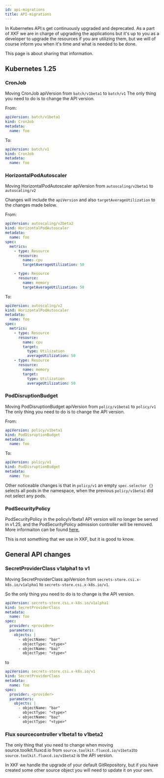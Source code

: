 ```yaml
---
id: api-migrations
title: API-migrations
---
```


In Kubernetes API:s get continuously upgraded and deprecated.
As a part of XKF we are in charge of upgrading the applications but it's up to you as a developer to upgrade the
resources if you are utilizing them, but we will of course inform you when it's time and what is needed to be done.

This page is about sharing that information.

## Kubernetes 1.25

### CronJob

Moving CronJob apiVersion from `batch/v1beta1` to `batch/v1`
The only thing you need to do is to change the API version.

From:

```yaml
apiVersion: batch/v1beta1
kind: CronJob
metadata:
  name: foo
```

To:

```yaml
apiVersion: batch/v1
kind: CronJob
metadata:
  name: foo
```

### HorizontalPodAutoscaler

Moving HorizontalPodAutoscaler apiVersion from `autoscaling/v2beta1` to `autoscaling/v2`

Changes will include the `apiVersion` and also `targetAverageUtilization` to the changes made below.

From:

```yaml
apiVersion: autoscaling/v2beta2
kind: HorizontalPodAutoscaler
metadata:
  name: foo
spec:
  metrics:
    - type: Resource
      resource:
        name: cpu
        targetAverageUtilization: 50

    - type: Resource
      resource:
        name: memory
        targetAverageUtilization: 50
```

To:

```yaml
apiVersion: autoscaling/v2
kind: HorizontalPodAutoscaler
metadata:
  name: foo
spec:
  metrics:
    - type: Resource
      resource:
        name: cpu
        target:
          type: Utilization
          averageUtilization: 50
    - type: Resource
      resource:
        name: memory
        target:
          type: Utilization
          averageUtilization: 50
```

### PodDisruptionBudget

Moving PodDisruptionBudget apiVersion from `policy/v1beta1` to `policy/v1`
The only thing you need to do is to change the API version.

From:

```yaml
apiVersion: policy/v1beta1
kind: PodDisruptionBudget
metadata:
  name: foo
```

To:

```yaml
apiVersion: policy/v1
kind: PodDisruptionBudget
metadata:
  name: foo
```

Other noticeable changes is that in `policy/v1` an empty `spec.selector {}` selects all pods in the namespace, when the previous `policy/v1beta1` did not select any pods.

### PodSecurityPolicy

PodSecurityPolicy in the policy/v1beta1 API version will no longer be served in v1.25, and the PodSecurityPolicy admission controller will be removed. More informaiton can be found [here.](https://kubernetes.io/docs/reference/using-api/deprecation-guide/#psp-v125)

This is not something that we use in XKF, but it is good to know.

## General API changes

### SecretProviderClass v1alpha1 to v1

Moving SecretProviderClass apiVersion from `secrets-store.csi.x-k8s.io/v1alpha1` to `secrets-store.csi.x-k8s.io/v1`.

So the only thing you need to do is to change is the API version.

```yaml
apiVersion: secrets-store.csi.x-k8s.io/v1alpha1
kind: SecretProviderClass
metadata:
  name: foo
spec:
  provider: <provider>
  parameters:
    objects: |
      - objectName: "bar"
        objectType: "<type>"
      - objectName: "baz"
        objectType: "<type>"
```

to

```yaml
apiVersion: secrets-store.csi.x-k8s.io/v1
kind: SecretProviderClass
metadata:
  name: foo
spec:
  provider: <provider>
  parameters:
    objects: |
      - objectName: "bar"
        objectType: "<type>"
      - objectName: "baz"
        objectType: "<type>"
```

### Flux sourcecontroller v1beta1 to v1beta2

The only thing that you need to change when moving source.toolkit.fluxcd.io from `source.toolkit.fluxcd.io/v1beta1`to `source.toolkit.fluxcd.io/v1beta2` is the API version.

In XKF we handle the upgrade of your default GitRepository, but if you have created some other source object you will need to update it on your own.
